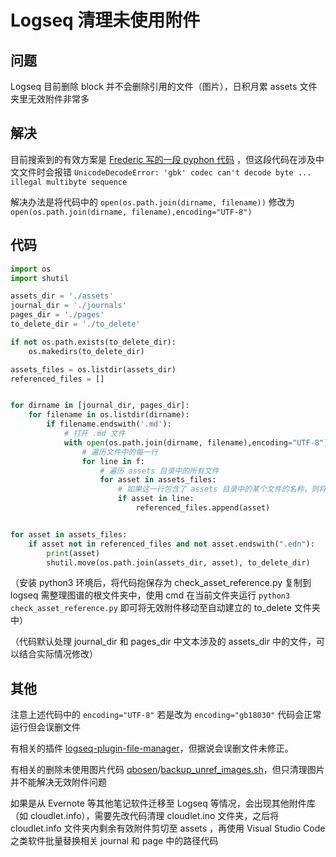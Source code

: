 # Logseq 清理未使用附件
## 问题

Logseq 目前删除 block 并不会删除引用的文件（图片），日积月累 assets 文件夹里无效附件非常多

## 解决

目前搜索到的有效方案是 [Frederic 写的一段 pyphon 代码](https://an.admirable.pro/logseq-delete-unused-assets/) ，但这段代码在涉及中文文件时会报错 `UnicodeDecodeError: 'gbk' codec can't decode byte ... illegal multibyte sequence`

解决办法是将代码中的 `open(os.path.join(dirname, filename))` 修改为 `open(os.path.join(dirname, filename),encoding="UTF-8")`

## 代码

```python
import os
import shutil

assets_dir = './assets'
journal_dir = './journals'
pages_dir = './pages'
to_delete_dir = './to_delete'

if not os.path.exists(to_delete_dir):
    os.makedirs(to_delete_dir)

assets_files = os.listdir(assets_dir)
referenced_files = []


for dirname in [journal_dir, pages_dir]:
    for filename in os.listdir(dirname):
        if filename.endswith('.md'):
            # 打开 .md 文件
            with open(os.path.join(dirname, filename),encoding="UTF-8") as f:
                # 遍历文件中的每一行
                for line in f:
                    # 遍历 assets 目录中的所有文件
                    for asset in assets_files:
                        # 如果这一行包含了 assets 目录中的某个文件的名称，则将这个文件的名称加入到 referenced_files 列表中
                        if asset in line:
                            referenced_files.append(asset)


for asset in assets_files:
    if asset not in referenced_files and not asset.endswith(".edn"):
        print(asset)
        shutil.move(os.path.join(assets_dir, asset), to_delete_dir)
```

（安装 python3 环境后，将代码抱保存为 check_asset_reference.py 复制到 logseq 需整理图谱的根文件夹中，使用 cmd 在当前文件夹运行 `python3 check_asset_reference.py` 即可将无效附件移动至自动建立的 to_delete 文件夹中）

（代码默认处理 journal_dir 和 pages_dir 中文本涉及的 assets_dir 中的文件，可以结合实际情况修改）

## 其他

注意上述代码中的 `encoding="UTF-8"` 若是改为 `encoding="gb18030"` 代码会正常运行但会误删文件

有相关的插件 [logseq-plugin-file-manager](https://github.com/haydenull/logseq-plugin-file-manager)，但据说会误删文件未修正。

有相关的删除未使用图片代码 [qbosen](https://gist.github.com/qbosen)/[backup_unref_images.sh](https://gist.github.com/qbosen/dd6d66255cd225e3daa7f3563737a01c)，但只清理图片并不能解决无效附件问题

如果是从 Evernote 等其他笔记软件迁移至 Logseq 等情况，会出现其他附件库（如 cloudlet.info），需要先改代码清理 cloudlet.ino 文件夹，之后将 cloudlet.info 文件夹内剩余有效附件剪切至 assets ，再使用 Visual Studio Code 之类软件批量替换相关 journal 和 page 中的路径代码




